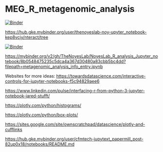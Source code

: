 # MEG_R_metagenomic_analysis

[![Binder](https://mybinder.org/badge_logo.svg)](https://mybinder.org/v2/gh/TheNoyesLab/NoyesLab_R_analysis_Jupyter_notebook.git/master)

https://hub.gke.mybinder.org/user/thenoyeslab-noy-upyter_notebook-kep8vcjy/nteract/tree

[![Binder](https://mybinder.org/badge_logo.svg)](https://hub.gke.mybinder.org/user/thenoyeslab-noy-upyter_notebook-kep8vcjy/notebooks/metagenomic_analysis_info_entry.ipynb)

https://mybinder.org/v2/gh/TheNoyesLab/NoyesLab_R_analysis_Jupyter_notebook/8b0548475235c5dca4a367d30480a83cbb5bc4dd?filepath=metagenomic_analysis_info_entry.ipynb

Websites for more ideas:
https://towardsdatascience.com/interactive-controls-for-jupyter-notebooks-f5c94829aee6

https://www.linkedin.com/pulse/interfacing-r-from-python-3-jupyter-notebook-jared-stufft/

https://plotly.com/python/histograms/

https://plotly.com/python/box-plots/

https://sites.google.com/site/ownscratchpad/datascience/plotly-and-cufflinks

https://hub.gke.mybinder.org/user/cfmtech-jupytext_papermill_post-82up0x18/notebooks/README.md
